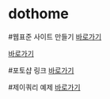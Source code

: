 # dothome

#웹표준 사이트 만들기
<a href="https://jiwon506.github.io/dothome1/index.html">바로가기</a>

<a href="https://jiwon506.github.io/dothome1/webstandard/index.html">바로가기</a>

#포토샵 링크
<a href="https://jiwon506.github.io/dothome1/photoshop/index.html">바로가기</a>

#제이쿼리 예제
<a href="https://jiwon506.github.io/dothome1/jQuery/jquery04_find.html">바로가기</a>
